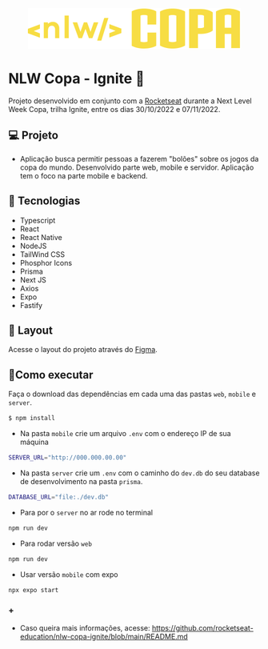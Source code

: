 <p align="center" >
    <img alt="capa" src="./.github/logo.svg">
</p>


# NLW Copa - Ignite 🚀
Projeto desenvolvido em conjunto com a [Rocketseat](https://www.rocketseat.com.br/) durante a Next Level Week Copa, trilha Ignite, entre os dias 30/10/2022 e 07/11/2022.

## 💻 Projeto 
- Aplicação busca permitir pessoas a fazerem "bolões" sobre os jogos da copa do mundo. Desenvolvido parte web, mobile e servidor. Aplicação tem o foco na parte mobile e backend.

## 🧪 Tecnologias
- Typescript
- React
- React Native
- NodeJS
- TailWind CSS
- Phosphor Icons
- Prisma
- Next JS
- Axios
- Expo
- Fastify


## 🔮 Layout
Acesse o layout do projeto através do [Figma](https://www.figma.com/community/file/1169028343875283461).

## 📄Como executar

Faça o download das dependências em cada uma das pastas `web`, `mobile` e `server`.
```bash
$ npm install
```
- Na pasta `mobile` crie um arquivo `.env` com o endereço IP de sua máquina
```bash
SERVER_URL="http://000.000.00.00"
```
- Na pasta `server` crie um `.env` com o caminho do `dev.db` do seu database de desenvolvimento na pasta `prisma`.
```bash
DATABASE_URL="file:./dev.db"
```
- Para por o `server` no ar rode no terminal
```bash
npm run dev
```
- Para rodar versão `web`
```bash
npm run dev
```
- Usar versão `mobile` com expo
```bash
npx expo start
```

### + 
- Caso queira mais informações, acesse: https://github.com/rocketseat-education/nlw-copa-ignite/blob/main/README.md
